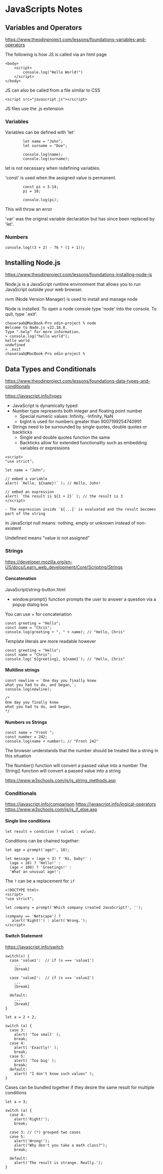 # JavaScripts Notes
## Variables and Operators
https://www.theodinproject.com/lessons/foundations-variables-and-operators

The following is how JS is called via an html page
```
<body>
    <script>
        console.log("Hello World!")
    </script>
</body>
```

JS can also be called from a file similar to CSS
```
<script src="javascript.js"></script>
```
JS files use the .js extension

### Variables
Variables can be defined with 'let'

```
        let name = "John";
        let surname = "Doe";

        console.log(name);
        console.log(surname);
```

let is not necessary when redefining variables.

'const' is used when the assigned value is permanent.

```
        const pi = 3.14;
        pi = 10;

        console.log(pi);
```
This will throw an error

'var' was the original variable declaration but has since been replaced by 'let'.

### Numbers
```
console.log((3 + 2) - 76 * (1 + 1));
```

## Installing Node.js
https://www.theodinproject.com/lessons/foundations-installing-node-js

Node.js is a JavaScript runtime environment that allows you to run JavaScript outside your web browser.

nvm (Node Version Manager) is used to install and manage node

Node is installed. To open a node console type 'node' into the console. To quit, type '.exit'.

```
chaseraab@MacBook-Pro odin-project % node
Welcome to Node.js v22.18.0.
Type ".help" for more information.
> console.log("hello world");
hello world
undefined
> .exit
chaseraab@MacBook-Pro odin-project %
```

## Data Types and Conditionals
https://www.theodinproject.com/lessons/foundations-data-types-and-conditionals

https://javascript.info/types
- JavaScript is dynamically typed
- Number type represents both integer and floating point number
    - Special numeric values: Infinity, -Infinity, NaN
    - bigInt is used for numbers greater than 9007199254740991
- Strings need to be surrounded by single quotes, double quotes or backticks
    - Single and double quotes function the same 
    - Backticks allow for extended functionality such as embedding variables or expressions
```
<script>
"use strict";

let name = "John";

// embed a variable
alert( `Hello, ${name}!` ); // Hello, John!

// embed an expression
alert( `the result is ${1 + 2}` ); // the result is 3
</script>
```
    - The expression inside `${...}` is evaluated and the result becomes part of the string

In JavaScript null means: nothing, empty or unknown instead of non-existent

Undefined means "value is not assigned"

### Strings
https://developer.mozilla.org/en-US/docs/Learn_web_development/Core/Scripting/Strings

#### Concatenation
JavaScript/string-button.html
- window.prompt() function prompts the user to answer a question via a popup dialog box

You can use + for concatenation

```
const greeting = "Hello";
const name = "Chris";
console.log(greeting + ", " + name); // "Hello, Chris"
```

Template literals are more readable however

```
const greeting = "Hello";
const name = "Chris";
console.log(`${greeting}, ${name}`); // "Hello, Chris"
```

#### Multiline strings

```
const newline = `One day you finally knew
what you had to do, and began,`;
console.log(newline);

/*
One day you finally knew
what you had to do, and began,
*/
```

#### Numbers vs Strings

```
const name = "Front ";
const number = 242;
console.log(name + number); // "Front 242"
```
The browser understands that the number should be treated like a string in this situation

The Number() function will convert a passed value into a number
The String() function will convert a passed value into a string

https://www.w3schools.com/js/js_string_methods.asp

### Conditionals

https://javascript.info/comparison
https://javascript.info/logical-operators
https://www.w3schools.com/js/js_if_else.asp

#### Single line conditions

```
let result = condition ? value1 : value2;
```

Conditions can be chained together:

```
let age = prompt('age?', 18);

let message = (age < 3) ? 'Hi, baby!' :
  (age < 18) ? 'Hello!' :
  (age < 100) ? 'Greetings!' :
  'What an unusual age!';

```

The `?` can be a replacement for `if`

```
<!DOCTYPE html>
<script>
"use strict";

let company = prompt('Which company created JavaScript?', '');

(company == 'Netscape') ?
   alert('Right!') : alert('Wrong.');
</script>
```
#### Switch Statement

https://javascript.info/switch

```
switch(x) {
  case 'value1':  // if (x === 'value1')
    ...
    [break]

  case 'value2':  // if (x === 'value2')
    ...
    [break]

  default:
    ...
    [break]
}
```

```
let a = 2 + 2;

switch (a) {
  case 3:
    alert( 'Too small' );
    break;
  case 4:
    alert( 'Exactly!' );
    break;
  case 5:
    alert( 'Too big' );
    break;
  default:
    alert( "I don't know such values" );
}
```

Cases can be bundled together if they desire the same result for multiple conditions

```
let a = 3;

switch (a) {
  case 4:
    alert('Right!');
    break;

  case 3: // (*) grouped two cases
  case 5:
    alert('Wrong!');
    alert("Why don't you take a math class?");
    break;

  default:
    alert('The result is strange. Really.');
}
```